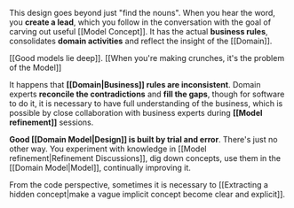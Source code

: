 This design goes beyond just "find the nouns". When you hear the word, you **create a lead**, which you follow in the conversation with the goal of carving out useful [[Model Concept]]. It has the actual **business rules**, consolidates **domain activities** and reflect the insight of the [[Domain]].

[[Good models lie deep]].
[[When you're making crunches, it's the problem of the Model]]

It happens that **[[Domain|Business]] rules are inconsistent**. Domain experts **reconcile the contradictions** and **fill the gaps**, though for software to do it, it is necessary to have full understanding of the business, which is possible by close collaboration with business experts during **[[Model refinement]]** sessions.

**Good [[Domain Model|Design]] is built by trial and error**. There's just no other way. You experiment with knowledge in [[Model refinement|Refinement Discussions]], dig down concepts, use them in the [[Domain Model|Model]], continually improving it.

From the code perspective, sometimes it is necessary to [[Extracting a hidden concept|make a vague implicit concept become clear and explicit]].
